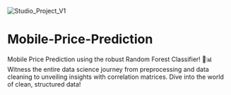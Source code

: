 ![Studio_Project_V1](https://github.com/MAsad92/Mobile-Price-Prediction/assets/110890421/75470b89-5c08-42fd-a567-9b02abcdadba)

# Mobile-Price-Prediction
Mobile Price Prediction using the robust Random Forest Classifier! 🌲📊 Witness the entire data science journey from preprocessing and data cleaning to unveiling insights with correlation matrices. Dive into the world of clean, structured data! 
